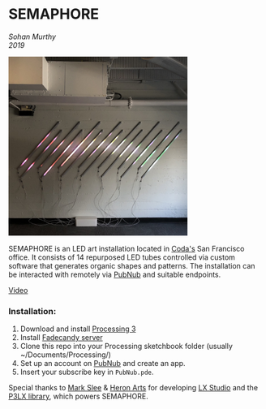 SEMAPHORE
==========
*Sohan Murthy*
<br>
*2019*

<img src="https://github.com/sohanmurthy/Semaphore/blob/master/img/semaphore.jpg" width = 70%>

SEMAPHORE is an LED art installation located in [Coda's](https://www.coda.io) San Francisco office. It consists of 14 repurposed LED tubes controlled via custom software that generates organic shapes and patterns. The installation can be interacted with remotely via [PubNub](https://www.pubnub.com) and suitable endpoints.

[Video](https://www.youtube.com/watch?v=Kkm6XAlT8IM)

### Installation:

1. Download and install [Processing 3](https://processing.org/download/?processing)
2. Install [Fadecandy server](https://github.com/scanlime/fadecandy)
3. Clone this repo into your Processing sketchbook folder (usually ~/Documents/Processing/)
4. Set up an account on [PubNub](https://www.pubnub.com/) and create an app.
5. Insert your subscribe key in `PubNub.pde`.


Special thanks to [Mark Slee](https://github.com/mcslee/) & [Heron Arts](https://github.com/heronarts/) for developing [LX Studio](http://lx.studio) and the [P3LX library]((https://github.com/heronarts/P3LX)), which powers SEMAPHORE.
